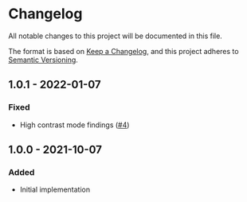 # Changelog
All notable changes to this project will be documented in this file.

The format is based on [Keep a Changelog](https://keepachangelog.com/en/1.0.0/),
and this project adheres to [Semantic Versioning](https://semver.org/spec/v2.0.0.html).

## 1.0.1 - 2022-01-07
### Fixed
- High contrast mode findings ([#4](https://github.com/scm-manager/scm-history-download-plugin/pull/4))

## 1.0.0 - 2021-10-07
### Added
- Initial implementation

